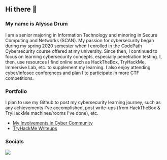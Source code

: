 ## Hi there 👋

### My name is Alyssa Drum 
I am a senior majoring in Information Technology and minoring in Secure Computing and Networks (SCAN). My passion for cybersecurity began during my spring 2020 semester when I enrolled in the CodePath Cybersecurity course offered at my university. Since then, I continued to focus on learning cybersecurity concepts, especially penetration testing. I, then, use resources I find online such as HackTheBox, TryHackMe, Immersive Lab, etc. to supplement my learning. I also enjoy attending cyber/infosec conferences and plan I to participate in more CTF competitions.  

### Portfolio
I plan to use my Github to post my cybersecurity learning journey, such as any achievements I've accomplished, post write-ups (from HackTheBox & TryHackMe machines/rooms I've done), etc. 

- [My Involvements in Cyber Community](https://github.com/alydrum/alydrum/blob/main/MyInvolvements.md)
- [TryHackMe Writeups](https://github.com/alydrum/TryHackMe)

### Socials
<a target="_blank" href="https://www.linkedin.com/in/alydrum/"><img src="https://img.icons8.com/android/24/000000/linkedin.png"/></a>
